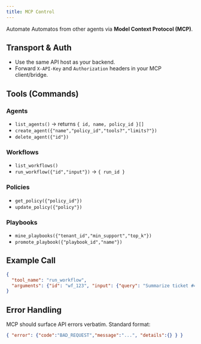```yaml
---
title: MCP Control
---
```


Automate Automatos from other agents via **Model Context Protocol (MCP)**.

## Transport & Auth
- Use the same API host as your backend.
- Forward `X-API-Key` and `Authorization` headers in your MCP client/bridge.

## Tools (Commands)

### Agents
- `list_agents()` → returns `{ id, name, policy_id }[]`
- `create_agent({"name","policy_id","tools?","limits?"})`
- `delete_agent({"id"})`

### Workflows
- `list_workflows()`
- `run_workflow({"id","input"})` → `{ run_id }`

### Policies
- `get_policy({"policy_id"})`
- `update_policy({"policy"})`

### Playbooks
- `mine_playbooks({"tenant_id","min_support","top_k"})`
- `promote_playbook({"playbook_id","name"})`

## Example Call
```json
{
  "tool_name": "run_workflow",
  "arguments": {"id": "wf_123", "input": {"query": "Summarize ticket #431"}}
}
```

## Error Handling
MCP should surface API errors verbatim. Standard format:
```json
{ "error": {"code":"BAD_REQUEST","message":"...", "details":{} } }
```
